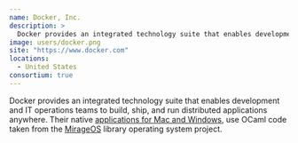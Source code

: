 ```yaml
---
name: Docker, Inc.
description: > 
  Docker provides an integrated technology suite that enables development and IT operations teams to build, ship, and run distributed applications anywhere
image: users/docker.png
site: "https://www.docker.com"
locations: 
  - United States
consortium: true
---
```


Docker provides an integrated technology suite that enables development and IT operations teams to build, ship, and run distributed applications anywhere. Their native [applications for Mac and Windows](https://blog.docker.com/2016/03/docker-for-mac-windows-beta/), use OCaml code taken from the [MirageOS](https://mirage.io) library operating system project. 